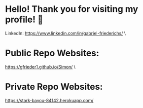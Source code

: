 # Hello! Thank you for visiting my profile! 💚
LinkedIn: https://www.linkedin.com/in/gabriel-friederichs/ \

# Public Repo Websites:
https://gfrieder1.github.io/Simon/ \

# Private Repo Websites:
https://stark-bayou-84142.herokuapp.com/

